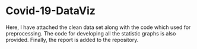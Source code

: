# Covid-19-DataViz
Here, I have attached the clean data set along with the code which used for preprocessing. The code for developing all the statistic graphs is also provided. Finally, the report is added to the repository.
